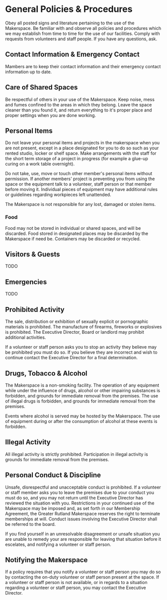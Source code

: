 # General Policies & Procedures

Obey all posted signs and literature pertaining to the use of the Makerspace. Be familiar with and observe all policies and procedures which we may establish from time to time for the use of our facilities. Comply with requests from volunteers and staff people. If you have any questions, ask.

## Contact Information & Emergency Contact

Mambers are to keep their contact information and their emergency contact information up to date.

## Care of Shared Spaces

Be respectful of others in your use of the Makerspace. Keep noise, mess and fumes confined to the areas in which they belong. Leave the space cleaner than you found it, and return everything to it's proper place and proper settings when you are done working.

## Personal Items

Do not leave your personal items and projects in the makerspace when you are not present, except in a place designated for you to do so such as your rented studio, locker or shelf space. Make arrangements with the staff for the short term storage of a project in progress (for example a glue-up curing on a work table overnight).

Do not take, use, move or touch other member's personal items without permission. If another members' project is preventing you from using the space or the equipment talk to a volunteer, staff person or that member before moving it. Individual pieces of equipment may have additional rules or guidelines regarding workpieces left unattended.

The Makerspace is not responsible for any lost, damaged or stolen items.

### Food

Food may not be stored in individual or shared spaces, and will be discarded. Food stored in designated places may be discarded by the Makerspace if need be. Containers may be discarded or recycled.

## Visitors & Guests

TODO

## Emergencies

TODO

## Prohibited Activity

The sale, distribution or exhibition of sexually explicit or pornographic materials is prohibited. The manufacture of firearms, fireworks or explosives is prohibited. The Executive Director, Board or landlord may prohibit additional activities.

If a volunteer or staff person asks you to stop an activity they believe may be prohibited you must do so. If you believe they are incorrect and wish to continue contact the Executive Director for a final determination.

## Drugs, Tobacco & Alcohol

The Makerspace is a non-smoking facility. The operation of any equipment while under the influence of drugs, alcohol or other impairing substances is forbidden, and grounds for immediate removal from the premises. The use of illegal drugs is forbidden, and grounds for immediate removal from the premises.

Events where alcohol is served may be hosted by the Makerspace. The use of equipment during or after the consumption of alcohol at these events is forbidden.

## Illegal Activity

All illegal activity is strictly prohibited. Participation in illegal activity is grounds for immediate removal from the premises.

## Personal Conduct & Discipline

Unsafe, disrespectful and unacceptable conduct is prohibited. If a volunteer or staff member asks you to leave the premises due to your conduct you must do so, and you may not return until the Executive Director has reviewed the situation with you. Restrictions in your continued use of the Makerspace may be imposed and, as set forth in our Membership Agreement, the Greater Rutland Makerspace reserves the right to terminate memberships at will. Conduct issues involving the Executive Director shall be referred to the board.

If you find yourself in an unresolvable disagreement or unsafe situation you are unable to remedy your are responsible for leaving that situation before it escelates, and notifying a volunteer or staff person.

## Notifying the Makerspace

If a policy requires that you notify a volunteer or staff person you may do so by contacting the on-duty volunteer or staff person present at the space. If a volunteer or staff person is not available, or in regards to a situation regarding a volunteer or staff person, you may contact the Executive Director.

